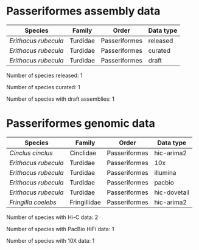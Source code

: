 # Passeriformes assembly data

| Species | Family | Order | Data type |
| -- | --- | --- | --- |
| *Erithacus rubecula* | Turdidae | Passeriformes | released |
| *Erithacus rubecula* | Turdidae | Passeriformes | curated |
| *Erithacus rubecula* | Turdidae | Passeriformes | draft |

Number of species released: 1

Number of species curated: 1

Number of species with draft assemblies: 1

# Passeriformes genomic data

| Species | Family | Order | Data type |
| -- | --- | --- | --- |
| *Cinclus cinclus* | Cinclidae | Passeriformes | hic-arima2 |
| *Erithacus rubecula* | Turdidae | Passeriformes | 10x |
| *Erithacus rubecula* | Turdidae | Passeriformes | illumina |
| *Erithacus rubecula* | Turdidae | Passeriformes | pacbio |
| *Erithacus rubecula* | Turdidae | Passeriformes | hic-dovetail |
| *Fringilla coelebs* | Fringillidae | Passeriformes | hic-arima2 |

Number of species with Hi-C data: 2

Number of species with PacBio HiFi data: 1

Number of species with 10X data: 1
